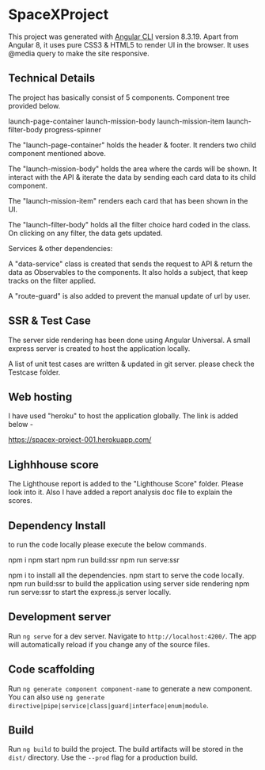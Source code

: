 # SpaceXProject

This project was generated with [Angular CLI](https://github.com/angular/angular-cli) version 8.3.19. Apart from Angular 8, it uses pure CSS3 & HTML5 to render UI in the browser. It uses @media query to make the site responsive.

## Technical Details
The project has basically consist of 5 components. Component tree provided below.

launch-page-container
    launch-mission-body
        launch-mission-item
    launch-filter-body
progress-spinner

The "launch-page-container" holds the header & footer. It renders two child component mentioned above.

The "launch-mission-body" holds the area where the cards will be shown. It interact with the API & iterate the data by sending each card data to its child component.

The "launch-mission-item" renders each card that has been shown in the UI.

The "launch-filter-body" holds all the filter choice hard coded in the class. On clicking on any filter,
the data gets updated.


Services & other dependencies:

A "data-service" class is created that sends the request to API & return the data as Observables to the components. It also holds a subject, that keep tracks on the filter applied.

A "route-guard" is also added to prevent the manual update of url by user.

## SSR & Test Case

The server side rendering has been done using Angular Universal. A small express server is created to host the application locally.

A list of unit test cases are written & updated in git server. please check the Testcase folder.

## Web hosting

I have used "heroku" to host the application globally. The link is added below - 

https://spacex-project-001.herokuapp.com/

## Lighhhouse score

The Lighthouse report is added to the "Lighthouse Score" folder. Please look into it. Also I have added a report analysis doc file to explain the scores.

## Dependency Install

to run the code locally please execute the below commands.

npm i 
npm start
npm run build:ssr
npm run serve:ssr

npm i to install all the dependencies.
npm start to serve the code locally.
npm run build:ssr to build the application using server side rendering
npm run serve:ssr to start the express.js server locally.

## Development server

Run `ng serve` for a dev server. Navigate to `http://localhost:4200/`. The app will automatically reload if you change any of the source files.

## Code scaffolding

Run `ng generate component component-name` to generate a new component. You can also use `ng generate directive|pipe|service|class|guard|interface|enum|module`.

## Build

Run `ng build` to build the project. The build artifacts will be stored in the `dist/` directory. Use the `--prod` flag for a production build.
